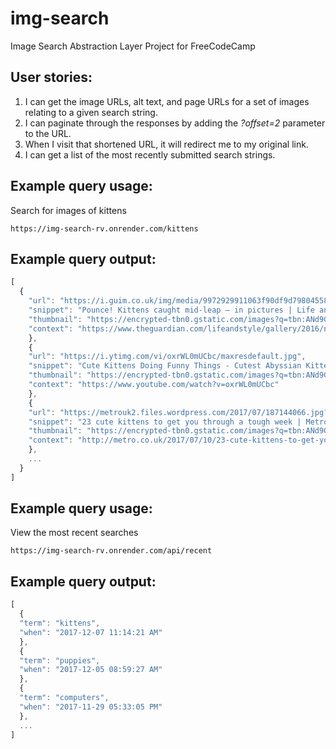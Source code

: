 # img-search
Image Search Abstraction Layer Project for FreeCodeCamp

## User stories:
1. I can get the image URLs, alt text, and page URLs for a set of images relating to a given search string.
2. I can paginate through the responses by adding the *?offset=2* parameter to the URL.
3. When I visit that shortened URL, it will redirect me to my original link.
4. I can get a list of the most recently submitted search strings.

## Example query usage:

Search for images of kittens
```text
https://img-search-rv.onrender.com/kittens
```

## Example query output:

```js
[
  {
    "url": "https://i.guim.co.uk/img/media/9972929911063f90df9d79804558dd91a168cef5/0_0_4800_4518/master/4800.jpg?w=300&q=55&auto=format&usm=12&fit=max&s=39a81b34c64692c204b43dc88d922d94",
    "snippet": "Pounce! Kittens caught mid-leap – in pictures | Life and style ...",
    "thumbnail": "https://encrypted-tbn0.gstatic.com/images?q=tbn:ANd9GcSw1jQ03kdU08UlkAKxAuHzkXbANFjmlssHq7koOrgBM0Z5tvAhWtYKVw",
    "context": "https://www.theguardian.com/lifeandstyle/gallery/2016/nov/18/pounce-cats-caught-mid-leap-in-pictures"
    },
    {
    "url": "https://i.ytimg.com/vi/oxrWL0mUCbc/maxresdefault.jpg",
    "snippet": "Cute Kittens Doing Funny Things - Cutest Abyssian Kittens ...",
    "thumbnail": "https://encrypted-tbn0.gstatic.com/images?q=tbn:ANd9GcRCaVLcG7bIOyeSlfcLRMbevgkKxmGQqzLRTWWZeDSZwFLRx-Rh9FC58cPA",
    "context": "https://www.youtube.com/watch?v=oxrWL0mUCbc"
    },
    {
    "url": "https://metrouk2.files.wordpress.com/2017/07/187144066.jpg?w=748&h=498&crop=1",
    "snippet": "23 cute kittens to get you through a tough week | Metro News",
    "thumbnail": "https://encrypted-tbn0.gstatic.com/images?q=tbn:ANd9GcQ26kdTbntoUcXJtxBCuh6nWMw0SHHxUM7pLxXknYshniByu6sDcNZuGaE",
    "context": "http://metro.co.uk/2017/07/10/23-cute-kittens-to-get-you-through-a-tough-week-6760550/"
    },
    ...
  }
]
```
## Example query usage:

View the most recent searches
```text
https://img-search-rv.onrender.com/api/recent
```

## Example query output:

```js
[
  {
  "term": "kittens",
  "when": "2017-12-07 11:14:21 AM"
  },
  {
  "term": "puppies",
  "when": "2017-12-05 08:59:27 AM"
  },
  {
  "term": "computers",
  "when": "2017-11-29 05:33:05 PM"
  },
  ...
]
```
